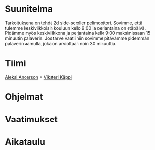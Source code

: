 # Suunitelma

Tarkoituksena on tehdä 2d side-scroller pelimoottori.
Sovimme, että tulemme keskiviikkoisin kouluun kello 9:00 ja perjantaina on etäpäivä. Pidämme myös keskiviiikkona ja perjantaina kello 9:00 maksimissaan 15 minuutin palaverin.
Jos tarve vaatii niin sovimme pitävämme pidemmän palaverin aamulla, joka on arvioltaan noin 30 minuuttia.

# Tiimi

[Aleksi Anderson](https://repo.kamit.fi/aleksiand) <img src="Email.png" width="10" height="10">
[Viksteri Käppi](https://repo.kamit.fi/viksterikap)  

# Ohjelmat

# Vaatimukset

# Aikataulu
